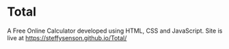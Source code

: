 # Total

A Free Online Calculator developed using HTML, CSS and JavaScript.
Site is live at https://steffysenson.github.io/Total/
